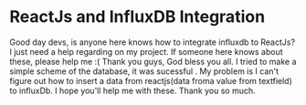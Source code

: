 
# ReactJs and InfluxDB Integration

Good day devs, is anyone here knows how to integrate influxdb to ReactJs? I just need a help regarding on my project. If someone here knows about these, please help me :( Thank you guys, God bless you all.
I tried to make a simple scheme of the database, it was sucessful . My problem is I can't figure out how to insert a data from reactjs(data froma value from textfield) to influxDb. I hope you'll help me with these. Thank you so much.

        